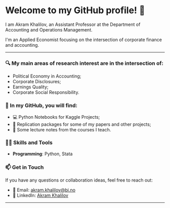 # Welcome to my GitHub profile! 👋

I am Akram Khalilov, an Assistant Professor at the Department of Accounting and Operations Management.

I'm an Applied Economist focusing on the intersection of corporate finance and accounting.

---

### 🔍 My main areas of research interest are in the intersection of:
- Political Economy in Accounting;
- Corporate Disclosures;
- Earnings Quality;
- Corporate Social Responsibility.

### 📂 In my GitHub, you will find: 
- 💻 Python Notebooks for Kaggle Projects;
- 💾  Replication packages for some of my papers and other projects;
- 📝  Some lecture notes from the courses I teach.

### 🧑‍💻 Skills and Tools
- **Programming**: Python, Stata
  
### 📫 Get in Touch
If you have any questions or collaboration ideas, feel free to reach out:

- 📧 Email: akram.khalilov@bi.no
- 💼 LinkedIn: [Akram Khalilov](https://www.linkedin.com/in/akram-khalilov-8206657b/)
---

